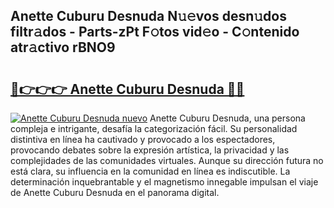 ## Anette Cuburu Desnuda N𝚞𝚎vos desn𝚞dos filtr𝚊dos - Parts-zPt F𝚘tos vid𝚎o - C𝚘ntenido atr𝚊ctivo rBNO9

# <h2><a href="http://mbe62wa.tromn.icu/?c=Anette+Cuburu+Desnuda">🔗👉👉👉 Anette Cuburu Desnuda 🔗🔗</a></h2>

[![Anette Cuburu Desnuda nuevo](https://i.imgur.com/pEAQMta.gif)](http://mbe62wa.tromn.icu/?c=Anette+Cuburu+Desnuda)
Anette Cuburu Desnuda, una persona compleja e intrigante, desafía la categorización fácil. Su personalidad distintiva en línea ha cautivado y provocado a los espectadores, provocando debates sobre la expresión artística, la privacidad y las complejidades de las comunidades virtuales. Aunque su dirección futura no está clara, su influencia en la comunidad en línea es indiscutible. La determinación inquebrantable y el magnetismo innegable impulsan el viaje de Anette Cuburu Desnuda en el panorama digital.
